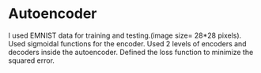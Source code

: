# Autoencoder
I used EMNIST data for training and testing.(image size= 28*28 pixels).
Used sigmoidal functions for the encoder.
Used 2 levels of encoders and decoders inside the autoencoder.
Defined the loss function to minimize the squared error.
